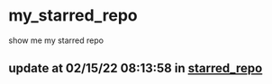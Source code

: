 # my_starred_repo
show me my starred repo

update at 02/15/22 08:13:58 in [starred_repo](./index.html)
---


